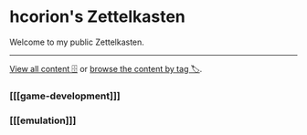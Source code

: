 # hcorion's Zettelkasten

Welcome to my public Zettelkasten.

----------
[View all content 🗄️](-/all) or [browse the content by tag 🏷️](-/tags).

### [[[game-development]]]

### [[[emulation]]]